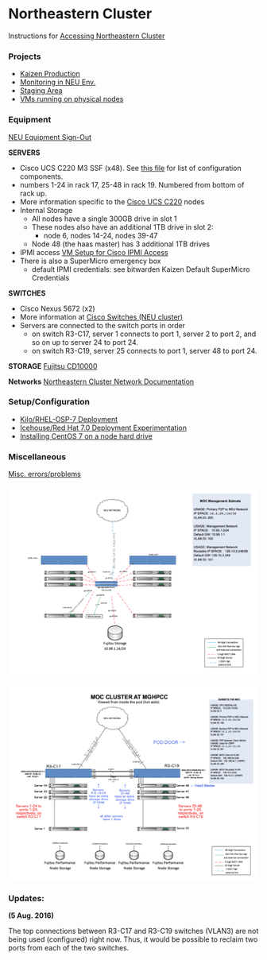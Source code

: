 # Northeastern Cluster
Instructions for [Accessing Northeastern Cluster](Accessing-Northeastern-Cluster.html)

### Projects
* [Kaizen Production](Kaizen-Production.html)
* [Monitoring in NEU Env.](Monitoring-in-NEU-Env.html)
* [Staging Area](Staging-Area.html)
* [VMs running on physical nodes](VMs-running-on-nodes.html)

### Equipment
[NEU Equipment Sign-Out](NEU-Equipment-Sign-Out.html)

  **SERVERS**
  * Cisco UCS C220 M3 SSF (x48). See [this file](../../_static/pdf/CiscoConfiguration.pdf) for list of configuration components. 
  * numbers 1-24 in rack 17, 25-48 in rack 19.  Numbered from bottom of rack up.
  * More information specific to the [Cisco UCS C220](../Cisco-UCS-C220.html) nodes
  * Internal Storage
    * All nodes have a single 300GB drive in slot 1
    * These nodes also have an additional 1TB drive in slot 2: 
      * node 6, nodes 14-24, nodes 39-47
    * Node 48 (the haas master) has 3 additional 1TB drives 
  * IPMI access [VM Setup for Cisco IPMI Access](../VM-Setup-for-Cisco-IPMI-Access.html)
  * There is also a SuperMicro emergency box
    * default IPMI credentials: see bitwarden Kaizen Default SuperMicro Credentials 

  **SWITCHES**
  * Cisco Nexus 5672 (x2)
  * More information at [Cisco Switches (NEU cluster)](Cisco-Switches-NEU-cluster.html)
  * Servers are connected to the switch ports in order 
    * on switch R3-C17, server 1 connects to port 1, server 2 to port 2, and so on up to server 24 to port 24.
    * on switch R3-C19, server 25 connects to port 1, server 48 to port 24.

  **STORAGE**
[Fujitsu CD10000](Fujitsu-CD10000.html)

  **Networks**
[Northeastern Cluster Network Documentation](Northeastern-Cluster-Network-Documentation.html)

### Setup/Configuration
* [Kilo/RHEL-OSP-7 Deployment](Kilo-RHEL-OSP-7-Deployment.html)
* [Icehouse/Red Hat 7.0 Deployment Experimentation](Icehouse-Red-Hat-7.0-Deployment-Experimentation.html)
* [Installing CentOS 7 on a node hard drive](../Installing-CentOS-7-on-a-node-hard-drive.html)

### Miscellaneous
[Misc. errors/problems](Misc.-errors-problems.html)

![](../../_static/img/NUManagementNetworkTopology.png)

![](../../_static/img/NUclusterNetworkTopology.png)

### Updates:

**(5 Aug. 2016)**

The top connections between R3-C17 and R3-C19 switches (VLAN3) are not being used (configured) right now. Thus, it would be possible to reclaim two ports from each of the two switches.   

